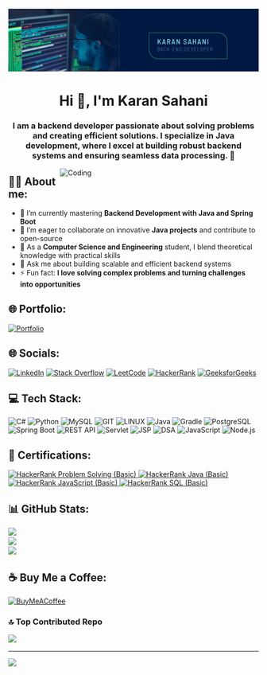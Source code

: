![logo](https://github.com/karansahani78/karansahani78/blob/main/Blue%20And%20Green%20Professional%20Technology%20LinkedIn%20Banner-2.png)

<h1 align="center">Hi 👋, I'm Karan Sahani</h1>
<h3 align="center">I am a backend developer passionate about solving problems and creating efficient solutions. I specialize in Java development, where I excel at building robust backend systems and ensuring seamless data processing. 🚀</h3>

<img align="right" alt="Coding" width="400" src="https://tryhackme-images.s3.amazonaws.com/user-avatars/61a7aee5466f2500415ffeeb-1707091688278">

<h2 align="left">👩‍💻 About me:</h2>

- 🔭 I’m currently mastering **Backend Development with Java and Spring Boot**
- 👯 I’m eager to collaborate on innovative **Java projects** and contribute to open-source
- 🤝 As a **Computer Science and Engineering** student, I blend theoretical knowledge with practical skills
- 💬 Ask me about building scalable and efficient backend systems
- ⚡ Fun fact: **I love solving complex problems and turning challenges into opportunities**

## 🌐 Portfolio:
[![Portfolio](https://img.shields.io/badge/Portfolio-%230077B5.svg?style=for-the-badge&logo=web&logoColor=white)](https://karansahani-dev.wegic.app/home)

## 🌐 Socials:
[![LinkedIn](https://img.shields.io/badge/LinkedIn-%230077B5.svg?logo=linkedin&logoColor=white)](https://www.linkedin.com/in/karan-sahani-70a0ba2b1)
[![Stack Overflow](https://img.shields.io/badge/-Stackoverflow-FE7A16?logo=stack-overflow&logoColor=white)](https://stackoverflow.com/users/22775391/karan-sahani)
[![LeetCode](https://img.shields.io/badge/LeetCode-%23FFA116.svg?logo=LeetCode&logoColor=white)](https://leetcode.com/u/karansahani78/)
[![HackerRank](https://img.shields.io/badge/HackerRank-%23222222.svg?logo=HackerRank&logoColor=white)](https://www.hackerrank.com/profile/karansahani723)
[![GeeksforGeeks](https://img.shields.io/badge/GeeksforGeeks-%2300AAE4.svg?logo=GeeksforGeeks&logoColor=white)](https://www.geeksforgeeks.org/user/karansahani78)

## 💻 Tech Stack:
![C#](https://img.shields.io/badge/c%23-%23239120.svg?style=for-the-badge&logo=c-sharp&logoColor=white)
![Python](https://img.shields.io/badge/python-3670A0?style=for-the-badge&logo=python&logoColor=ffdd54)
![MySQL](https://img.shields.io/badge/mysql-%2300000f.svg?style=for-the-badge&logo=mysql&logoColor=white)
![GIT](https://img.shields.io/badge/Git-fc6d26?style=for-the-badge&logo=git&logoColor=white)
![LINUX](https://img.shields.io/badge/Linux-FCC624?style=for-the-badge&logo=linux&logoColor=black)
![Java](https://img.shields.io/badge/java-%23ED8B00.svg?style=for-the-badge&logo=java&logoColor=white)
![Gradle](https://img.shields.io/badge/Gradle-02303A?style=for-the-badge&logo=gradle&logoColor=white)
![PostgreSQL](https://img.shields.io/badge/postgresql-316192?style=for-the-badge&logo=postgresql&logoColor=white)
![Spring Boot](https://img.shields.io/badge/spring%20boot-%236DB33F.svg?style=for-the-badge&logo=spring-boot&logoColor=white)
![REST API](https://img.shields.io/badge/rest%20api-%23000000.svg?style=for-the-badge&logo=swagger&logoColor=white)
![Servlet](https://img.shields.io/badge/servlet-%23E34F26.svg?style=for-the-badge&logo=java&logoColor=white)
![JSP](https://img.shields.io/badge/jsp-%23F7DF1E.svg?style=for-the-badge&logo=java&logoColor=white)
![DSA](https://img.shields.io/badge/DSA-%23FFA500.svg?style=for-the-badge&logo=algolia&logoColor=white)
![JavaScript](https://img.shields.io/badge/javascript-%23323330.svg?style=for-the-badge&logo=javascript&logoColor=%23F7DF1E)
![Node.js](https://img.shields.io/badge/node.js-%2343853D.svg?style=for-the-badge&logo=node.js&logoColor=white)

## 📜 Certifications:
<a href="https://www.hackerrank.com/certificates/676404ac45ca">
  <img src="https://img.shields.io/badge/HackerRank%20Problem%20Solving%20(Basic)-00EA64.svg?style=for-the-badge&logo=hackerrank&logoColor=white" alt="HackerRank Problem Solving (Basic)">
</a>
<a href="https://www.hackerrank.com/certificates/68dd05c02666">
  <img src="https://img.shields.io/badge/HackerRank%20Java%20(Basic)-00EA64.svg?style=for-the-badge&logo=hackerrank&logoColor=white" alt="HackerRank Java (Basic)">
</a>
<a href="https://www.hackerrank.com/certificates/6be97483c87e">
  <img src="https://img.shields.io/badge/HackerRank%20JavaScript%20(Basic)-00EA64.svg?style=for-the-badge&logo=hackerrank&logoColor=white" alt="HackerRank JavaScript (Basic)">
</a>
<a href="https://www.hackerrank.com/certificates/1ddc0e781c02">
  <img src="https://img.shields.io/badge/HackerRank%20SQL%20(Basic)-00EA64.svg?style=for-the-badge&logo=hackerrank&logoColor=white" alt="HackerRank SQL (Basic)">
</a>

## 📊 GitHub Stats:
![](https://github-readme-stats.vercel.app/api?username=karansahani78&theme=radical&hide_border=false&include_all_commits=true&count_private=true)<br/>
![](https://github-readme-streak-stats.herokuapp.com/?user=karansahani78&theme=radical&hide_border=false)<br/>
![](https://github-readme-stats.vercel.app/api/top-langs/?username=karansahani78&theme=radical&hide_border=false&include_all_commits=true&count_private=true&layout=compact)

## ☕ Buy Me a Coffee:
[![BuyMeACoffee](https://img.shields.io/badge/Buy_Me_A_Coffee-F7DF1E.svg?style=for-the-badge&logo=buy-me-a-coffee&logoColor=black)](https://www.buymeacoffee.com/Karan)

### 🔝 Top Contributed Repo
![](https://github-contributor-stats.vercel.app/api?username=karansahani78&limit=5&theme=dark&combine_all_yearly_contributions=true)

---
[![](https://visitcount.itsvg.in/api?id=karansahani78&icon=0&color=0)](https://visitcount.itsvg.in)
